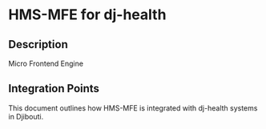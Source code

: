 # HMS-MFE for dj-health

## Description

Micro Frontend Engine

## Integration Points

This document outlines how HMS-MFE is integrated with dj-health systems in Djibouti.

